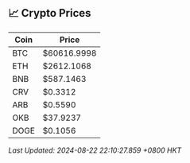 ## 📈 Crypto Prices

| Coin | Price |
| ---- | ----- |
| BTC | $60616.9998 |
| ETH | $2612.1068 |
| BNB | $587.1463 |
| CRV | $0.3312 |
| ARB | $0.5590 |
| OKB | $37.9237 |
| DOGE | $0.1056 |

_Last Updated: 2024-08-22 22:10:27.859 +0800 HKT_